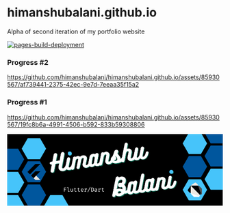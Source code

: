 # himanshubalani.github.io
Alpha of second iteration of my portfolio website

[![pages-build-deployment](https://github.com/himanshubalani/himanshubalani.github.io/actions/workflows/pages/pages-build-deployment/badge.svg?branch=v2-alpha)](https://github.com/himanshubalani/himanshubalani.github.io/actions/workflows/pages/pages-build-deployment)

### Progress #2



https://github.com/himanshubalani/himanshubalani.github.io/assets/85930567/af739441-2375-42ec-9e7d-7eeaa35f15a2



### Progress #1


https://github.com/himanshubalani/himanshubalani.github.io/assets/85930567/19fc8b6a-4991-4506-b592-833b59308806


![Github Flutter Banner](https://github.com/himanshubalani/nameheaders/blob/main/Github%20Flutter.png?raw=true)

